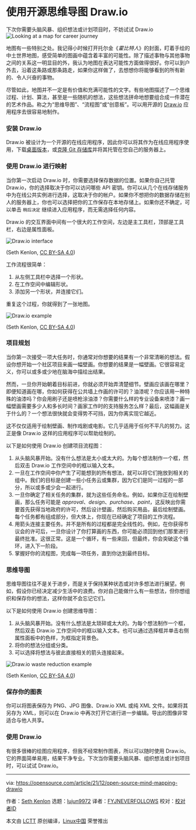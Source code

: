 [#]: subject: "Open source mind mapping with Draw.io"
[#]: via: "https://opensource.com/article/21/12/open-source-mind-mapping-drawio"
[#]: author: "Seth Kenlon https://opensource.com/users/seth"
[#]: collector: "lujun9972"
[#]: translator: "FYJNEVERFOLLOWS"
[#]: reviewer: " "
[#]: publisher: " "
[#]: url: " "

使用开源思维导图 Draw.io
======

下次你需要头脑风暴、组织想法或计划项目时，不妨试试 Draw.io
![Looking at a map for career journey][1]

地图有一些特别之处。我记得小时候打开托尔金《*霍比特人*》的封面，盯着手绘的中土世界地图，感受简单的图画中蕴含着丰富的可能性。除了描述事物与其他事物之间的关系这一明显目的外，我认为地图在表达可能性方面做得很好。你可以到户外去，沿着这条路或那条路走，如果你这样做了，去想想你将能够看到的所有新的、令人兴奋的事物。

尽管如此，地图并不一定是有价值和充满可能性的文字。有些地图描述了一个思维过程、计划、算法，甚至是一些随机的想法，这些想法拼命地想要组合成一件潜在的艺术作品。称之为“思维导图”、“流程图”或“创意板”。可以用开源的 [Draw.io][2] 应用程序去很容易地制作。

### 安装 Draw.io

Draw.io 被设计为一个开源的在线应用程序，因此你可以将其作为在线应用程序使用，下载[桌面版本][3]，或[克隆 Git 存储库][4]并将其托管在您自己的服务器上。

### 使用 Draw.io 进行映射
当你第一次启动 Draw.io 时，你需要选择保存数据的位置。如果你自己托管 Draw.io，你的选择取决于你可以访问哪些 API 密钥。你可以从几个在线存储服务中为在线公共实例进行选择，这取决于你的帐户。如果你不想把你的数据存储在别人的服务器上，你也可以选择把你的工作保存在本地存储上。如果你还不确定，可以单击 ``稍后决定`` 继续进入应用程序，而无需选择任何内容。

Draw.io 的交互界面中间有一个很大的工作空间，左边是主工具栏，顶部是工具栏，右边是属性面板。

![Draw.io interface][5]

(Seth Kenlon, [CC BY-SA 4.0][6])

工作流程很简单：

  1. 从左侧工具栏中选择一个形状。
  2. 在工作空间中编辑形状。
  3. 添加另一个形状，并连接它们。



重复这个过程，你就得到了一张地图。

![Draw.io example][7]

(Seth Kenlon, [CC BY-SA 4.0][6])

### 项目规划

当你第一次接受一项大任务时，你通常对你想要的结果有一个非常清晰的想法。假设你想开始一个社区项目来画一幅壁画。你想要的结果是一幅壁画。它很容易定义，你可以或多或少地在脑海中描绘出结果。

然而，一旦你开始朝着目标前进，你就必须开始弄清楚细节。壁画应该画在哪里？即便知道画在哪，你如何获得在公共墙上作画的许可的？油漆呢？你应该用一种特殊的油漆吗？你会用刷子还是喷枪涂油漆？你需要什么样的专业设备来喷漆？画一幅壁画需要多少人和多长时间？画家工作时的支持服务怎么样？最后，这幅画是关于什么的？一个想法很快就会变得势不可挡，因为你离实现它越近。

这不仅仅适用于绘制壁画、制作戏剧或电影。它几乎适用于任何不平凡的努力。这正是像 Draw.io 这样的应用程序可以帮助绘制的。

以下是如何使用 Draw.io 创建项目流程图：
  1. 从头脑风暴开始。没有什么想法是太小或太大的。为每个想法制作一个框，然后双击 Draw.io 工作空间中的框以输入文本。
  2. 一旦在工作空间中你产生了可能想到的所有想法，就可以将它们拖放到相关的组中。我们的目标是创建一些小任务云或集群，因为它们是同一过程的一部分，所以或多或少会一起进行。
  3. 一旦你确定了相关任务的集群，就为这些任务命名。例如，如果你正在绘制壁画，那么任务可能是 _approval_、_design_、_purchase_、_paint_，这反映出你需要首先获得当地政府的许可，然后设计壁画，然后购买用品，最后绘制壁画。每个任务都有组成部分，但大体上，你现在已经确定了项目的工作流程。
  4. 用箭头连接主要任务。并不是所有的过程都是完全线性的。例如，在你获得市议会的许可后，一旦你设计了你打算画的东西，你可能必须回到他们那里进行最终批准。这很正常。这是一个循环，有一些来回，但最终，你会突破这个循环，进入下一阶段。
  5. 掌握好你的流程图，完成每一项任务，直到你达到最终目标。

### 思维导图



思维导图往往不是关于进步，而是关于保持某种状态或对许多想法进行展望。例如，假设你已经决定减少生活中的浪费。你对自己能做什么有一些想法，但你想组织和保存你的想法，这样你就不会忘记它们。

以下是如何使用 Draw.io 创建思维导图：

  1. 从头脑风暴开始。没有什么想法是太琐碎或太大的。为每个想法制作一个框，然后双击 Draw.io 工作空间中的框以输入文本。也可以通过选择框并单击右侧属性面板中的色样，为框指定背景色。
  2. 将你的想法分组或分类。
  3. 可以选择将想法与彼此直接相关的箭头连接起来。



![Draw.io waste reduction example][8]

(Seth Kenlon, [CC BY-SA 4.0][6])

### 保存你的图表

你可以将图表保存为 PNG、JPG 图像、Draw.io XML 或纯 XML 文件。如果将其另存为 XML，则可以在 Draw.io 中再次打开它进行进一步编辑。导出的图像非常适合与他人共享。

### 使用 Draw.io

有很多很棒的绘图应用程序，但我不经常制作图表，所以可以随时使用 Draw.io。它的界面简单易用，结果干净专业。下次当你需要头脑风暴、组织想法或计划项目时，可以试试 Draw.io。

--------------------------------------------------------------------------------

via: https://opensource.com/article/21/12/open-source-mind-mapping-drawio

作者：[Seth Kenlon][a]
选题：[lujun9972][b]
译者：[FYJNEVERFOLLOWS](https://github.com/FYJNEVERFOLLOWS)
校对：[校对者ID](https://github.com/校对者ID)

本文由 [LCTT](https://github.com/LCTT/TranslateProject) 原创编译，[Linux中国](https://linux.cn/) 荣誉推出

[a]: https://opensource.com/users/seth
[b]: https://github.com/lujun9972
[1]: https://opensource.com/sites/default/files/styles/image-full-size/public/lead-images/career_journey_road_gps_path_map_520.png?itok=PpL6jJgY (Looking at a map for career journey)
[2]: http://draw.io
[3]: https://github.com/jgraph/drawio-desktop
[4]: https://github.com/jgraph/drawio
[5]: https://opensource.com/sites/default/files/uploads/draw-io-ui.png (Draw.io interface)
[6]: https://creativecommons.org/licenses/by-sa/4.0/
[7]: https://opensource.com/sites/default/files/uploads/draw-io-example.jpg (Draw.io example)
[8]: https://opensource.com/sites/default/files/uploads/draw-io-export.jpg (Draw.io waste reduction example)
